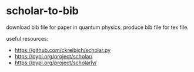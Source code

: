 # scholar-to-bib
download bib file for paper in quantum physics. produce bib file for tex file.


useful resources:

- https://github.com/ckreibich/scholar.py
- https://pypi.org/project/scholar/
- https://pypi.org/project/scholarly/
